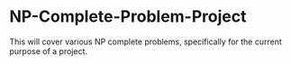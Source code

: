 # NP-Complete-Problem-Project
This will cover various NP complete problems, specifically for the current purpose of a project.
